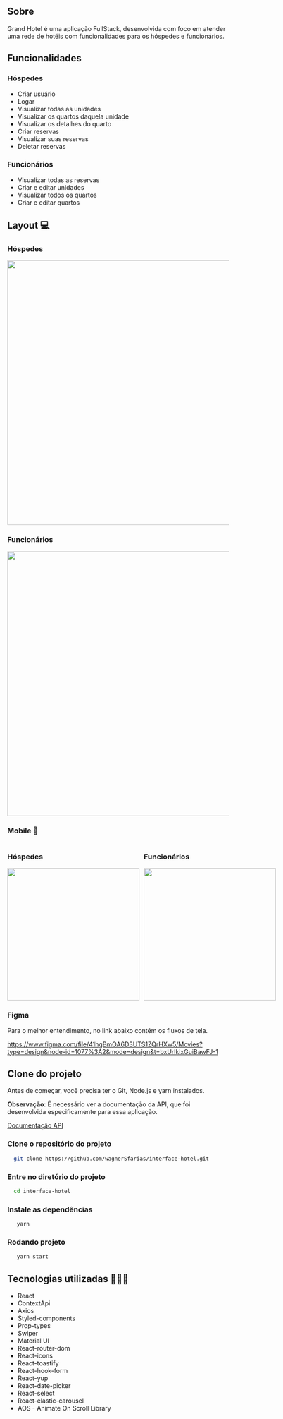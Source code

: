 ## Sobre

Grand Hotel é uma aplicação FullStack, desenvolvida com foco em atender uma rede de hotéis com funcionalidades para os hóspedes e funcionários.



## Funcionalidades

### Hóspedes

- Criar usuário
- Logar
- Visualizar todas as unidades
- Visualizar os quartos daquela unidade
- Visualizar os detalhes do quarto
- Criar reservas
- Visualizar suas reservas
- Deletar reservas

### Funcionários

- Visualizar todas as reservas
- Criar e editar unidades 
- Visualizar todos os quartos
- Criar e editar quartos

## Layout 💻

### Hóspedes
<img width="600" src="https://github.com/wagnerSfarias/interface-hotel/blob/main/src/assets/imgReadme/desktop.gif?raw=true">

### Funcionários
<img width="600" src="https://github.com/wagnerSfarias/interface-hotel/blob/main/src/assets/imgReadme/admin.gif?raw=true">

### Mobile  📱


<div style="display: flex; gap:10px">

<div>

### Hóspedes
<img width="300" src="https://github.com/wagnerSfarias/interface-hotel/blob/main/src/assets/imgReadme/mobile.gif?raw=true">
</div>

<div>

### Funcionários
<img width="300" src="https://github.com/wagnerSfarias/interface-hotel/blob/main/src/assets/imgReadme/mobile-admin.gif?raw=true">

</div>
</div>

### Figma
Para o melhor entendimento, no link abaixo contém os fluxos de tela.

https://www.figma.com/file/41hgBmOA6D3UTS1ZQrHXw5/Movies?type=design&node-id=1077%3A2&mode=design&t=bxUrlkixGuiBawFJ-1

## Clone do projeto
Antes de começar, você precisa ter o Git, Node.js e yarn instalados.

**Observação**: É necessário ver a documentação da API, que foi desenvolvida especificamente para essa aplicação.

[Documentação API](https://github.com/wagnerSfarias/api-hotel)

### Clone o repositório do projeto
```bash
  git clone https://github.com/wagnerSfarias/interface-hotel.git
```
### Entre no diretório do projeto

```bash
  cd interface-hotel
```

### Instale as dependências

```bash
   yarn 
```

### Rodando projeto

```bash
   yarn start 
```



## Tecnologias utilizadas 👨🏻‍💻
- React
- ContextApi
- Axios
- Styled-components
- Prop-types
- Swiper
- Material UI
- React-router-dom
- React-icons
- React-toastify
- React-hook-form
- React-yup
- React-date-picker
- React-select
- React-elastic-carousel
- AOS - Animate On Scroll Library
